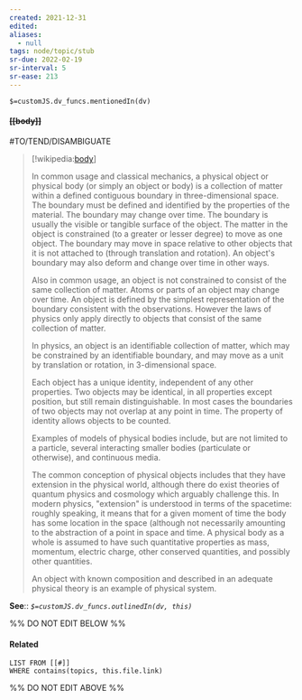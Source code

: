 ```yaml
---
created: 2021-12-31 
edited: 
aliases:
  - null
tags: node/topic/stub
sr-due: 2022-02-19
sr-interval: 5
sr-ease: 213
---
```

`$=customJS.dv_funcs.mentionedIn(dv)`

#### <s class="topic-title">[[body]]</s> 

 #TO/TEND/DISAMBIGUATE
 
> [!wikipedia:[body](https://en.wikipedia.org/wiki/Physical%20object)]
> 
> In common usage and classical mechanics, a physical object or physical body (or simply an object or body) is a collection of matter within a defined contiguous boundary in three-dimensional space. The boundary must be defined and identified by the properties of the material. The boundary may change over time. The boundary is usually the visible or tangible surface of the object. The matter in the object is constrained (to a greater or lesser degree) to move as one object. The boundary may move in space relative to other objects that it is not attached to (through translation and rotation). An object's boundary may also deform and change over time in other ways.
>
> Also in common usage, an object is not constrained to consist of the same collection of matter. Atoms or parts of an object may change over time. An object is defined by the simplest representation of the boundary consistent with the observations. However the laws of physics only apply directly to objects that consist of the same collection of matter.
>
> In physics, an object is an identifiable collection of matter, which may be constrained by an identifiable boundary, and may move as a unit by translation or rotation, in 3-dimensional space.
>
> Each object has a unique identity, independent of any other properties. Two objects may be identical, in all properties except position, but still remain distinguishable. In most cases the boundaries of two objects may not overlap at any point in time. The property of identity allows objects to be counted.
>
> Examples of models of physical bodies include, but are not limited to a particle, several interacting smaller bodies (particulate or otherwise), and continuous media.
>
> The common conception of physical objects includes that they have extension in the physical world, although there do exist theories of quantum physics and cosmology which arguably challenge this. In modern physics, "extension" is understood in terms of the spacetime: roughly speaking, it means that for a given moment of time the body has some location in the space (although not necessarily amounting to the abstraction of a point in space and time. A physical body as a whole is assumed to have such quantitative properties as mass, momentum, electric charge, other conserved quantities, and possibly other quantities.
>
> An object with known composition and described in an adequate physical theory is an example of physical system.
>

**See**::
*`$=customJS.dv_funcs.outlinedIn(dv, this)`*

%% DO NOT EDIT BELOW %%

#### Related 

```dataview
LIST FROM [[#]]
WHERE contains(topics, this.file.link)
```
%% DO NOT EDIT ABOVE %%
